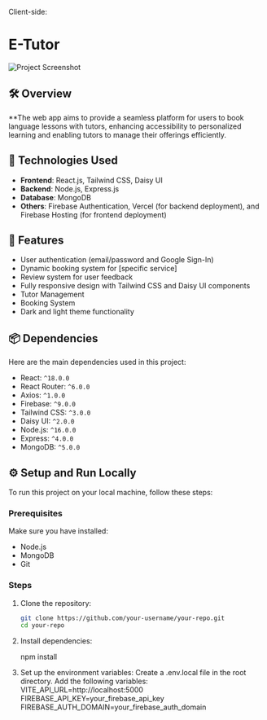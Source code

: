 Client-side:

# E-Tutor

![Project Screenshot](https://677c03012de37e47e62b4b50--rejaul-karim.netlify.app/assets/port1-k4fUNTwp.png) <!-- Replace this link with the actual screenshot of your project -->

## 🛠 Overview
**The web app aims to provide a seamless platform for users to book language lessons with tutors, enhancing accessibility to personalized learning and enabling tutors to manage their offerings efficiently.

## 🚀 Technologies Used
- **Frontend**: React.js, Tailwind CSS, Daisy UI
- **Backend**: Node.js, Express.js
- **Database**: MongoDB
- **Others**: Firebase Authentication, Vercel (for backend deployment), and Firebase Hosting (for frontend deployment)

## 🌟 Features
- User authentication (email/password and Google Sign-In)
- Dynamic booking system for [specific service]
- Review system for user feedback
- Fully responsive design with Tailwind CSS and Daisy UI components
- Tutor Management
- Booking System
- Dark and light theme functionality

## 📦 Dependencies
Here are the main dependencies used in this project:
- React: `^18.0.0`
- React Router: `^6.0.0`
- Axios: `^1.0.0`
- Firebase: `^9.0.0`
- Tailwind CSS: `^3.0.0`
- Daisy UI: `^2.0.0`
- Node.js: `^16.0.0`
- Express: `^4.0.0`
- MongoDB: `^5.0.0`

## ⚙️ Setup and Run Locally
To run this project on your local machine, follow these steps:

### Prerequisites
Make sure you have installed:
- Node.js
- MongoDB
- Git

### Steps
1. Clone the repository:
   ```bash
   git clone https://github.com/your-username/your-repo.git
   cd your-repo

2. Install dependencies:
  
   
   npm install
   
4. Set up the environment variables:
   Create a .env.local file in the root directory.
   Add the following variables:
   VITE_API_URL=http://localhost:5000
   FIREBASE_API_KEY=your_firebase_api_key
   FIREBASE_AUTH_DOMAIN=your_firebase_auth_domain


